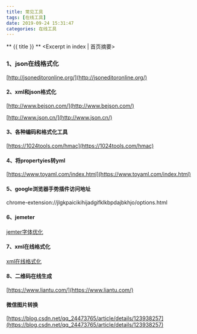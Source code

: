 ```yaml
---
title: 常见工具
tags: [在线工具]
date: 2019-09-24 15:31:47
categories: 在线工具
---
```

** {{ title }} ** <Excerpt in index | 首页摘要>


<!-- more -->

### 1、json在线格式化

 [http://jsoneditoronline.org/](http://jsoneditoronline.org/)

#### 2、xml和json格式化

 [http://www.bejson.com/](http://www.bejson.com/)
 
 [http://www.json.cn/](http://www.json.cn/)

#### 3、各种编码和格式化工具

 [https://1024tools.com/hmac](https://1024tools.com/hmac)

#### 4、将propertyies转yml
[https://www.toyaml.com/index.html](https://www.toyaml.com/index.html)

#### 5、google浏览器手势插件访问地址

chrome-extension://jlgkpaicikihijadgifklkbpdajbkhjo/options.html

#### 6、jemeter
[jemter字体优化](https://blog.csdn.net/qq_36527924/article/details/106623154?utm_medium=distribute.pc_relevant.none-task-blog-BlogCommendFromBaidu-1.control&depth_1-utm_source=distribute.pc_relevant.none-task-blog-BlogCommendFromBaidu-1.control)

#### 7、xml在线格式化

[xml在线格式化](https://c.runoob.com/front-end/710)

#### 8、二维码在线生成
 [https://www.liantu.com/](https://www.liantu.com/)

#### 微信图片转换
[https://blog.csdn.net/qq_24473765/article/details/123938257](https://blog.csdn.net/qq_24473765/article/details/123938257)
